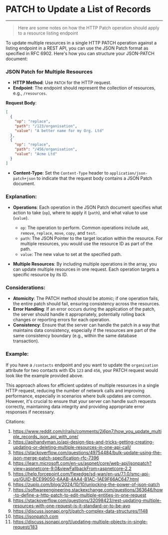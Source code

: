 # PATCH to Update a List of Records






-----

> Here are some notes on how the HTTP Patch operation should apply to a resource listing endpoint

To update multiple resources in a single HTTP PATCH operation against a listing endpoint in a REST API, you can use the JSON Patch format as specified in RFC 6902. Here's how you can structure your JSON-PATCH document:

### JSON Patch for Multiple Resources

- **HTTP Method**: Use `PATCH` for the HTTP request.
- **Endpoint**: The endpoint should represent the collection of resources, e.g., `/resources`.

**Request Body**:

```json
[
  {
    "op": "replace",
    "path": "/123/organisation",
    "value": "A better name for my Org. Ltd"
  },
  {
    "op": "replace",
    "path": "/456/organisation",
    "value": "Acme Ltd"
  }
]
```

- **Content-Type**: Set the `Content-Type` header to `application/json-patch+json` to indicate that the request body contains a JSON Patch document.

### Explanation:

- **Operations**: Each operation in the JSON Patch document specifies what action to take (`op`), where to apply it (`path`), and what value to use (`value`).
  - `op`: The operation to perform. Common operations include `add`, `remove`, `replace`, `move`, `copy`, and `test`.
  - `path`: The JSON Pointer to the target location within the resource. For multiple resources, you would use the resource ID as part of the path.
  - `value`: The new value to set at the specified path.

- **Multiple Resources**: By including multiple operations in the array, you can update multiple resources in one request. Each operation targets a specific resource by its ID.

### Considerations:

- **Atomicity**: The PATCH method should be atomic; if one operation fails, the entire patch should fail, ensuring consistency across the resources.
- **Error Handling**: If an error occurs during the application of the patch, the server should handle it appropriately, potentially rolling back changes or reporting errors for each operation.
- **Consistency**: Ensure that the server can handle the patch in a way that maintains data consistency, especially if the resources are part of the same consistency boundary (e.g., within the same database transaction).

### Example:

If you have a `/contacts` endpoint and you want to update the `organisation` attribute for two contacts with IDs `123` and `456`, your PATCH request would look like the example provided above.

This approach allows for efficient updates of multiple resources in a single HTTP request, reducing the number of network calls and improving performance, especially in scenarios where bulk updates are common. However, it's crucial to ensure that your server can handle such requests correctly, maintaining data integrity and providing appropriate error responses if necessary.

Citations:
1. https://www.reddit.com/r/rails/comments/2j6pn7/how_you_update_multiple_records_json_api_with_one/
2. https://apihandyman.io/api-design-tips-and-tricks-getting-creating-updating-or-deleting-multiple-resources-in-one-api-call/
3. https://stackoverflow.com/questions/49754484/bulk-update-using-the-json-merge-patch-specification-rfc-7396
4. https://learn.microsoft.com/en-us/aspnet/core/web-api/jsonpatch?view=aspnetcore-9.0&viewFallbackFrom=aspnetcore-2.2
5. https://help.forcepoint.com/flexedge/sd-wan/en-us/7.1.0/smc-api-ug/GUID-BCE99050-6AAB-4AA4-B1AC-1AE9F66AC647.html
6. https://zuplo.com/blog/2024/10/10/unlocking-the-power-of-json-patch
7. https://softwareengineering.stackexchange.com/questions/363646/how-to-define-a-http-patch-to-edit-multiple-entities-in-one-request
8. https://stackoverflow.com/questions/32098423/rest-updating-multiple-resources-with-one-request-is-it-standard-or-to-be-avo
9. https://discuss.jsonapi.org/t/patch-complex-data-structures/1148
10. https://jsonpatch.com
11. https://discuss.jsonapi.org/t/updating-multiple-objects-in-single-request/183
